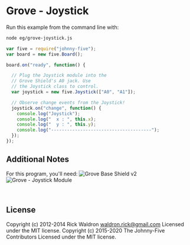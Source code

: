 <!--remove-start-->

# Grove - Joystick

<!--remove-end-->








Run this example from the command line with:
```bash
node eg/grove-joystick.js
```


```javascript
var five = require("johnny-five");
var board = new five.Board();

board.on("ready", function() {

  // Plug the Joystick module into the
  // Grove Shield's A0 jack. Use
  // the Joystick class to control.
  var joystick = new five.Joystick(["A0", "A1"]);

  // Observe change events from the Joystick!
  joystick.on("change", function() {
    console.log("Joystick");
    console.log("  x : ", this.x);
    console.log("  y : ", this.y);
    console.log("--------------------------------------");
  });
});


```








## Additional Notes
For this program, you'll need:
![Grove Base Shield v2](http://www.seeedstudio.com/depot/images/product/base%20shield%20V2_01.jpg)
![Grove - Joystick Module](http://www.seeedstudio.com/depot/images/product/bgjoy1.jpg)

&nbsp;

<!--remove-start-->

## License
Copyright (c) 2012-2014 Rick Waldron <waldron.rick@gmail.com>
Licensed under the MIT license.
Copyright (c) 2015-2020 The Johnny-Five Contributors
Licensed under the MIT license.

<!--remove-end-->
